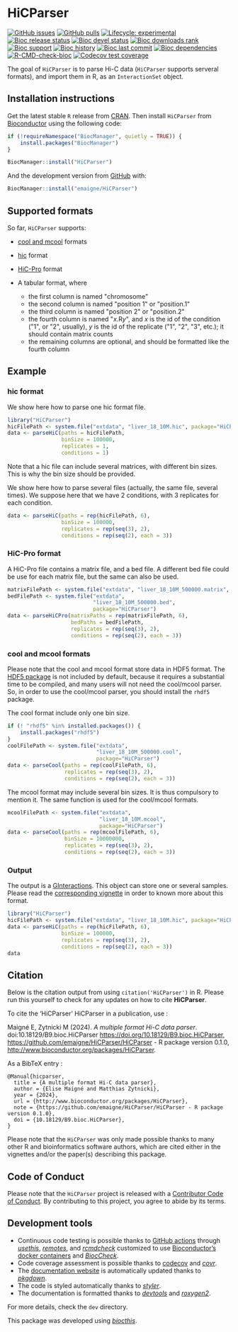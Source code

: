 # HiCParser

<!-- badges: start -->

[![GitHub
issues](https://img.shields.io/github/issues/emaigne/HiCParser)](https://github.com/emaigne/HiCParser/issues)
[![GitHub
pulls](https://img.shields.io/github/issues-pr/emaigne/HiCParser)](https://github.com/emaigne/HiCParser/pulls)
[![Lifecycle:
experimental](https://img.shields.io/badge/lifecycle-experimental-orange.svg)](https://lifecycle.r-lib.org/articles/stages.html#experimental)
[![Bioc release
status](http://www.bioconductor.org/shields/build/release/bioc/HiCParser.svg)](https://bioconductor.org/checkResults/release/bioc-LATEST/HiCParser)
[![Bioc devel
status](http://www.bioconductor.org/shields/build/devel/bioc/HiCParser.svg)](https://bioconductor.org/checkResults/devel/bioc-LATEST/HiCParser)
[![Bioc downloads
rank](https://bioconductor.org/shields/downloads/release/HiCParser.svg)](http://bioconductor.org/packages/stats/bioc/HiCParser/)
[![Bioc
support](https://bioconductor.org/shields/posts/HiCParser.svg)](https://support.bioconductor.org/tag/HiCParser)
[![Bioc
history](https://bioconductor.org/shields/years-in-bioc/HiCParser.svg)](https://bioconductor.org/packages/release/bioc/html/HiCParser.html#since)
[![Bioc last
commit](https://bioconductor.org/shields/lastcommit/devel/bioc/HiCParser.svg)](http://bioconductor.org/checkResults/devel/bioc-LATEST/HiCParser/)
[![Bioc
dependencies](https://bioconductor.org/shields/dependencies/release/HiCParser.svg)](https://bioconductor.org/packages/release/bioc/html/HiCParser.html#since)
[![R-CMD-check-bioc](https://github.com/emaigne/HiCParser/actions/workflows/R-CMD-check-bioc.yaml/badge.svg)](https://github.com/emaigne/HiCParser/actions/workflows/R-CMD-check-bioc.yaml)
[![Codecov test
coverage](https://codecov.io/gh/emaigne/HiCParser/branch/devel/graph/badge.svg)](https://app.codecov.io/gh/emaigne/HiCParser?branch=devel)
<!-- badges: end -->

The goal of `HiCParser` is to parse Hi-C data (`HiCParser` supports serveral 
formats), and import them in R, as an `InteractionSet` object.

## Installation instructions

Get the latest stable `R` release from
[CRAN](http://cran.r-project.org/). Then install `HiCParser` from
[Bioconductor](http://bioconductor.org/) using the following code:

``` r
if (!requireNamespace("BiocManager", quietly = TRUE)) {
    install.packages("BiocManager")
}

BiocManager::install("HiCParser")
```

And the development version from
[GitHub](https://github.com/emaigne/HiCParser) with:

``` r
BiocManager::install("emaigne/HiCParser")
```

## Supported formats

So far, `HiCParser` supports:

  - [cool and mcool](https://github.com/open2c/cooler) formats
  - [hic](https://github.com/aidenlab/hictools) format
  - [HiC-Pro](https://github.com/nservant/HiC-Pro) format
  - A tabular format, where

      - the first column is named "chromosome"
      - the second column is named "position 1" or "position.1"
      - the third column is named "position 2" or "position.2"
      - the fourth column is named "*x*.R*y*", and *x* is the id of the condition ("1", or "2", usually), *y* is the id of the replicate ("1", "2", "3", etc.); it should contain matrix counts
      - the remaining columns are optional, and should be formatted like the fourth column

## Example

### hic format

We show here how to parse one hic format file.

``` r
library("HiCParser")
hicFilePath <- system.file("extdata", "liver_18_10M.hic", package="HiCParser")
data <- parseHiC(paths = hicFilePath, 
                 binSize = 100000, 
                 replicates = 1, 
                 conditions = 1)
```
Note that a hic file can include several matrices, with different bin sizes.
This is why the bin size should be provided.

We show here how to parse several files (actually, the same file, 
several times). We suppose here that we have 2 conditions, with 3 replicates 
for each condition.

``` r
data <- parseHiC(paths = rep(hicFilePath, 6), 
                 binSize = 100000, 
                 replicates = rep(seq(3), 2), 
                 conditions = rep(seq(2), each = 3))
```

### HiC-Pro format

A HiC-Pro file contains a matrix file, and a bed file.
A different bed file could be use for each matrix file, 
but the same can also be used.

``` r
matrixFilePath <- system.file("extdata", "liver_18_10M_500000.matrix", package="HiCParser")
bedFilePath <- system.file("extdata", 
                           "liver_18_10M_500000.bed", 
                           package="HiCParser")
data <- parseHiCPro(matrixPaths = rep(matrixFilePath, 6), 
                    bedPaths = bedFilePath, 
                    replicates = rep(seq(3), 2), 
                    conditions = rep(seq(2), each = 3))
```

### cool and mcool formats

Please note that the cool and mcool format store data in HDF5 format.
The [HDF5 package](https://bioconductor.org/packages/release/bioc/html/rhdf5.html) 
is not included by default, because it requires a substantial time to be 
compiled, and many users will not need the cool/mcool parser.
So, in order to use the cool/mcool parser, you should install the `rhdf5` package.

The cool format include only one bin size.

``` r
if (! "rhdf5" %in% installed.packages()) {
    install.packages("rhdf5")
}
coolFilePath <- system.file("extdata",
                            "liver_18_10M_500000.cool", 
                            package="HiCParser")
data <- parseCool(paths = rep(coolFilePath, 6), 
                  replicates = rep(seq(3), 2), 
                  conditions = rep(seq(2), each = 3))
```

The mcool format may include several bin sizes.
It is thus compulsory to mention it.
The same function is used for the cool/mcool formats.

``` r
mcoolFilePath <- system.file("extdata", 
                             "liver_18_10M.mcool", 
                             package="HiCParser")
data <- parseCool(paths = rep(mcoolFilePath, 6), 
                  binSize = 10000000, 
                  replicates = rep(seq(3), 2), 
                  conditions = rep(seq(2), each = 3))
```

### Output

The output is a [GInteractions](https://bioconductor.org/packages/release/bioc/html/InteractionSet.html).
This object can store one or several samples.
Please read the [corresponding vignette](https://bioconductor.org/packages/devel/bioc/vignettes/InteractionSet/inst/doc/interactions.html) in order to known more about this format.

``` r
library("HiCParser")
hicFilePath <- system.file("extdata", "liver_18_10M.hic", package="HiCParser")
data <- parseHiC(paths = rep(hicFilePath, 6), 
                 binSize = 100000, 
                 replicates = rep(seq(3), 2), 
                 conditions = rep(seq(2), each = 3))
data
```


## Citation

Below is the citation output from using `citation('HiCParser')` in R.
Please run this yourself to check for any updates on how to cite
**HiCParser**.

To cite the ‘HiCParser’ HiCParser in a publication, use :

  Maigné E, Zytnicki M (2024). _A multiple format Hi-C data parser_.
  doi:10.18129/B9.bioc.HiCParser <https://doi.org/10.18129/B9.bioc.HiCParser>,
  https://github.com/emaigne/HiCParser/HiCParser - R package version 0.1.0,
  <http://www.bioconductor.org/packages/HiCParser>.

As a BibTeX entry :

    @Manual{hicparser,
      title = {A multiple format Hi-C data parser},
      author = {Elise Maigné and Matthias Zytnicki},
      year = {2024},
      url = {http://www.bioconductor.org/packages/HiCParser},
      note = {https://github.com/emaigne/HiCParser/HiCParser - R package version 0.1.0},
      doi = {10.18129/B9.bioc.HiCParser},
    }

Please note that the `HiCParser` was only made possible thanks to many
other R and bioinformatics software authors, which are cited either in
the vignettes and/or the paper(s) describing this package.

## Code of Conduct

Please note that the `HiCParser` project is released with a [Contributor
Code of Conduct](http://bioconductor.org/about/code-of-conduct/). By
contributing to this project, you agree to abide by its terms.

## Development tools

- Continuous code testing is possible thanks to [GitHub
  actions](https://www.tidyverse.org/blog/2020/04/usethis-1-6-0/)
  through *[usethis](https://CRAN.R-project.org/package=usethis)*,
  *[remotes](https://CRAN.R-project.org/package=remotes)*, and
  *[rcmdcheck](https://CRAN.R-project.org/package=rcmdcheck)* customized
  to use [Bioconductor’s docker
  containers](https://www.bioconductor.org/help/docker/) and
  *[BiocCheck](https://bioconductor.org/packages/3.17/BiocCheck)*.
- Code coverage assessment is possible thanks to
  [codecov](https://codecov.io/gh) and
  *[covr](https://CRAN.R-project.org/package=covr)*.
- The [documentation website](http://emaigne.github.io/HiCParser) is
  automatically updated thanks to
  *[pkgdown](https://CRAN.R-project.org/package=pkgdown)*.
- The code is styled automatically thanks to
  *[styler](https://CRAN.R-project.org/package=styler)*.
- The documentation is formatted thanks to
  *[devtools](https://CRAN.R-project.org/package=devtools)* and
  *[roxygen2](https://CRAN.R-project.org/package=roxygen2)*.

For more details, check the `dev` directory.

This package was developed using
*[biocthis](https://bioconductor.org/packages/3.17/biocthis)*.
